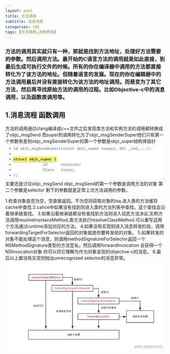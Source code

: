 ```yaml
---
layout: post
title: 方法调用
subtitle: 消息流程
categories: iOS
tags: [方法调用,消息转发]
---
```

### 方法的调用其实就只有一种，那就是找到方法地址，处理好方法需要的参数。然后调用方法。最开始的C语言方法的调用就是如此直接，到最后生成可执行文件的时候。所有的你在编译器中调用的方法都直接转化为了该方法的地址。但随着语言的发展。现在的你在编辑器中的方法调用最后并没有直接转化为该方法的地址调用。而是变为了其它方法，然后再寻找原始方法的调用的过程。比如Objective-c中的消息调用，以及函数表调用等。

## 1.消息流程 函数调用
方法的调用通过clang编译成c++文件之后发现类方法和实例方法的调用都转换成了objc_msgSend 而super的调用转化为了objc_msgSenderSuper他们只有第一个参数有差别objc_msgSenderSuper的第一个参数是objc_super结构体指针
![IMAGE](/assets/images/resources/7FF25698E3EE5164D511587F99958205.jpg)
主要还是讨论objc_msgSend
objc_msgSend的第一个参数是调用方法的对象
第二个参数是selector
剩下的参数就是正常上次方法调用的参数。

1.检查对象是否为空，空直接返回。不为空则获取对象的isa,进入类的方法缓存cache中查找
2.cahce中如果没有找到则进入类的方法列表中查找。这个查找会沿着继承链查找。
3.如果沿着继承链都没有查找到方法则进入动态方法决议,实例方法调用resolveInsntaceMethod,类方法执行resolveClassMethod.可以重写这两个方法通过runtime添加对应的方法。
4.如果没有实现则进入消息转发阶段，调用forwardingTargetForSelector返回的对象就是你要转发给的对象。
5.如果转发的对象不能处理这个消息，则调用methodSignatureForSelector返回一个NSMethodSignature类型的方法签名，然后调用forwardInvocation 会获得一个NSInvocation对象 你可以将它理解为作为对象呈现的objective-c的消息。
6.最后以上都没有实现则抛出unrecognized selector的消息异常。
![IMAGE](/assets/images/resources/29C263C072641D99FD21667E59A22BAE.jpg)

